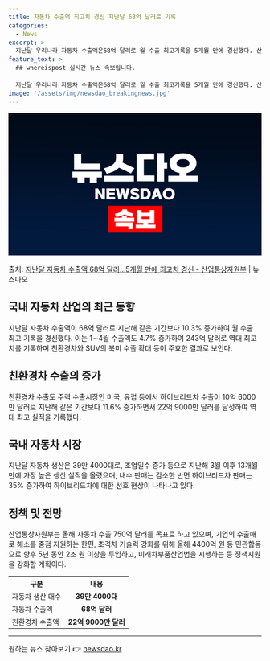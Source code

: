 ```yaml
---
title: 자동차 수출액 최고치 경신 지난달 68억 달러로 기록
categories:
  - News
excerpt: >
  지난달 우리나라 자동차 수출액은68억 달러로 월 수출 최고기록을 5개월 만에 경신했다. 산업통상자원부는 8일…
feature_text: >
  ## whereispost 실시간 뉴스 속보입니다.

  지난달 우리나라 자동차 수출액은68억 달러로 월 수출 최고기록을 5개월 만에 경신했다. 산업통상자원부는 8일…
image: '/assets/img/newsdao_breakingnews.jpg'
---
```


![뉴스다오 속보](/assets/img/newsdao_breakingnews.jpg)

<p>출처: <a href="https://newsdao.kr/3752" rel="dofollow">지난달 자동차 수출액 68억 달러…5개월 만에 최고치 경신 - 산업통상자원부</a> | 뉴스다오</p>

<h2 data-ke-size="size26">국내 자동차 산업의 최근 동향</h2>
<p data-ke-size="size16">지난달 자동차 수출액이 68억 달러로 지난해 같은 기간보다 10.3% 증가하여 월 수출 최고 기록을 경신했다. 이는 1∼4월 수출액도 4.7% 증가하여 243억 달러로 역대 최고치를 기록하며 친환경차와 SUV의 북미 수출 확대 등이 주효한 결과로 보인다.</p>

<h2 data-ke-size="size26">친환경차 수출의 증가</h2>
<p data-ke-size="size16">친환경차 수출도 주력 수출시장인 미국, 유럽 등에서 하이브리드차 수출이 10억 6000만 달러로 지난해 같은 기간보다 11.6% 증가하면서 22억 9000만 달러를 달성하여 역대 최고 실적을 기록했다.</p>

<h2 data-ke-size="size26">국내 자동차 시장</h2>
<p data-ke-size="size16">지난달 자동차 생산은 39만 4000대로, 조업일수 증가 등으로 지난해 3월 이후 13개월 만에 가장 높은 생산 실적을 올렸으며, 내수 판매는 감소한 반면 하이브리드차 판매는 35% 증가하여 하이브리드차에 대한 선호 현상이 나타나고 있다.</p>

<h2 data-ke-size="size26">정책 및 전망</h2>
<p data-ke-size="size16">산업통상자원부는 올해 자동차 수출 750억 달러를 목표로 하고 있으며, 기업의 수출애로 해소를 중점 지원하는 한편, 초격차 기술력 강화를 위해 올해 4400억 원 등 민관합동으로 향후 5년 동안 2조 원 이상을 투입하고, 미래차부품산업법을 시행하는 등 정책지원을 강화할 계획이다.</p>

<table>
	<tr>
		<th>구분</th>
		<th>내용</th>
	</tr>
	<tr>
		<td>자동차 생산 대수</td>
		<td style="text-align: center; height: 17px;"><b>39만 4000대</b></td>
	</tr>
	<tr>
		<td>자동차 수출액</td>
		<td style="text-align: center; height: 17px;"><b>68억 달러</b></td>
	</tr>
	<tr>
		<td>친환경차 수출액</td>
		<td style="text-align: center; height: 17px;"><b>22억 9000만 달러</b></td>
	</tr>
</table>

<hr>
<p data-ke-size="size16"></p> 

원하는 뉴스 찾아보기 👉 <a href="https://newsdao.kr" rel="dofollow">newsdao.kr</a>


